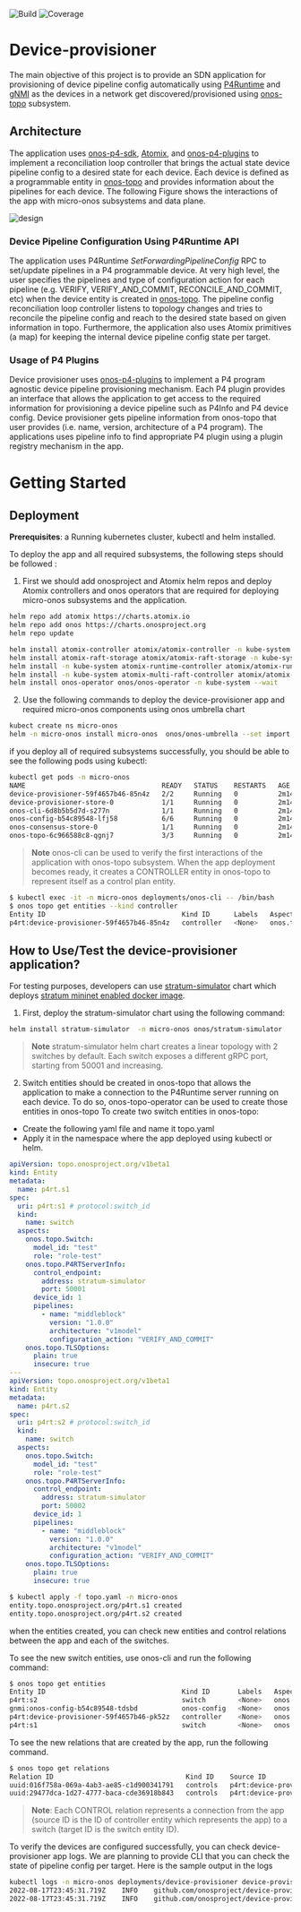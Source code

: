 ![Build](https://github.com/onosproject/device-provisioner/workflows/build/badge.svg)
![Coverage](https://img.shields.io/badge/Coverage-58.9%25-yellow)


<!--
SPDX-FileCopyrightText: 2022 Intel Corporation

SPDX-License-Identifier: Apache-2.0
-->


# Device-provisioner
The main objective of this project is to provide an SDN application for provisioning of 
device pipeline config automatically using [P4Runtime][P4Runtime] and [gNMI][gNMI]  as the devices in a network get discovered/provisioned using 
[onos-topo] subsystem. 


## Architecture
The application uses [onos-p4-sdk][onos-p4-sdk], [Atomix][Atomix], and [onos-p4-plugins][onos-p4-plugins] to 
implement a reconciliation loop controller that
brings the actual state device pipeline config to a desired state for each device. Each device is defined as a programmable entity 
in [onos-topo][onos-topo] and provides information about the pipelines for each device. The following Figure shows the 
interactions of the app with micro-onos subsystems and data plane. 

![design](docs/images/arch.png)


### Device Pipeline Configuration Using P4Runtime API
The application uses P4Runtime *SetForwardingPipelineConfig* RPC to set/update pipelines in a P4 programmable device. At very high level, the user specifies
the pipelines and type of configuration action for each pipeline (e.g.  VERIFY, VERIFY_AND_COMMIT, RECONCILE_AND_COMMIT, etc)
when the device entity is created in [onos-topo][onos-topo]. The pipeline config 
reconciliation loop controller listens to topology changes and tries to reconcile the pipeline config  and reach to the desired state
based on given information in topo.
Furthermore, the application also uses Atomix primitives (a map) for keeping the internal device pipeline config state per target.

### Usage of P4 Plugins 
Device provisioner uses [onos-p4-plugins][onos-p4-plugins] to implement a P4 program agnostic device pipeline 
provisioning mechanism. Each P4 plugin provides an interface that allows the application to get access to the required information for 
provisioning a device pipeline such as P4Info and P4 device config. Device provisioner gets pipeline information from
onos-topo that user provides  (i.e. name, version, architecture of a P4 program). The applications uses pipeline info to
find appropriate P4 plugin using a plugin registry mechanism in the app. 

# Getting Started 
## Deployment 

**Prerequisites**: a Running kubernetes cluster, kubectl and helm installed. 

To deploy the app and all required subsystems, the following steps should be followed :

1) First we should add onosproject and Atomix helm repos and deploy Atomix controllers and onos operators 
that are required for deploying micro-onos subsystems and the application.

```bash
helm repo add atomix https://charts.atomix.io
helm repo add onos https://charts.onosproject.org
helm repo update

helm install atomix-controller atomix/atomix-controller -n kube-system --wait
helm install atomix-raft-storage atomix/atomix-raft-storage -n kube-system  --wait
helm install -n kube-system atomix-runtime-controller atomix/atomix-runtime-controller --wait
helm install -n kube-system atomix-multi-raft-controller atomix/atomix-multi-raft-controller --set node.image.pullPolicy=Always --wait
helm install onos-operator onos/onos-operator -n kube-system --wait 

```

2) Use the following commands to deploy the device-provisioner app and required micro-onos components using onos umbrella chart

```bash
kubect create ns micro-onos
helm -n micro-onos install micro-onos  onos/onos-umbrella --set import.device-provisioner.enabled=true
```

if you deploy all of required subsystems successfully, you should be able to see the following pods using kubectl:

```bash
kubectl get pods -n micro-onos
NAME                                  READY   STATUS    RESTARTS   AGE
device-provisioner-59f4657b46-85n4z   2/2     Running   0          2m14s
device-provisioner-store-0            1/1     Running   0          2m14s
onos-cli-6d8b5b5d7d-s277n             1/1     Running   0          2m14s
onos-config-b54c89548-lfj58           6/6     Running   0          2m14s
onos-consensus-store-0                1/1     Running   0          2m14s
onos-topo-6c966588c8-qgnj7            3/3     Running   0          2m14s
```


> **Note**
> onos-cli can be used to verify the first interactions of the application with onos-topo subsystem.
> When the app deployment becomes ready, it creates a CONTROLLER entity 
> in onos-topo to represent itself as a control plan entity. 



```bash
$ kubectl exec -it -n micro-onos deployments/onos-cli -- /bin/bash
$ onos topo get entities --kind controller
Entity ID                                  Kind ID      Labels   Aspects
p4rt:device-provisioner-59f4657b46-85n4z   controller   <None>   onos.topo.Lease,onos.topo.ControllerInfo
```

## How to Use/Test the device-provisioner application?
For testing purposes, developers can use [stratum-simulator][stratum-simulator] chart which deploys
[stratum mininet enabled docker image][stratum-image]. 

1) First, deploy the stratum-simulator chart using the following command:

```bash
helm install stratum-simulator  -n micro-onos onos/stratum-simulator
```

> **Note**
> stratum-simulator helm chart creates a linear topology with 2 switches by default. Each switch exposes a different gRPC port, 
> starting from 50001 and increasing.

2) Switch entities should be created in onos-topo that allows the application to make a connection to the P4Runtime server
running on each device. To do so, onos-topo-operator can be used to create those entities in onos-topo
To create two switch entities in onos-topo:
 - Create the following yaml file and name it topo.yaml
 - Apply it in the namespace where the app deployed using kubectl or helm.

```yaml
apiVersion: topo.onosproject.org/v1beta1
kind: Entity
metadata:
  name: p4rt.s1
spec:
  uri: p4rt:s1 # protocol:switch_id
  kind:
    name: switch
  aspects:
    onos.topo.Switch:
      model_id: "test"
      role: "role-test"
    onos.topo.P4RTServerInfo:
      control_endpoint:
        address: stratum-simulator
        port: 50001
      device_id: 1
      pipelines:
        - name: "middleblock"
          version: "1.0.0"
          architecture: "v1model"
          configuration_action: "VERIFY_AND_COMMIT"
    onos.topo.TLSOptions:
      plain: true
      insecure: true
---
apiVersion: topo.onosproject.org/v1beta1
kind: Entity
metadata:
  name: p4rt.s2
spec:
  uri: p4rt:s2 # protocol:switch_id
  kind:
    name: switch
  aspects:
    onos.topo.Switch:
      model_id: "test"
      role: "role-test"
    onos.topo.P4RTServerInfo:
      control_endpoint:
        address: stratum-simulator
        port: 50002
      device_id: 1
      pipelines:
        - name: "middleblock"
          version: "1.0.0"
          architecture: "v1model"
          configuration_action: "VERIFY_AND_COMMIT"
    onos.topo.TLSOptions:
      plain: true
      insecure: true

```


```bash
$ kubectl apply -f topo.yaml -n micro-onos
entity.topo.onosproject.org/p4rt.s1 created
entity.topo.onosproject.org/p4rt.s2 created
```

when the entities created, you can check new entities and control relations between the app and each of the switches. 

To see the new switch entities, use onos-cli and run the following command:

```bash
$ onos topo get entities
Entity ID                                  Kind ID       Labels   Aspects
p4rt:s2                                    switch        <None>   onos.topo.P4RTServerInfo,onos.topo.TLSOptions,onos.topo.Switch,onos.topo.P4RTMastershipState,onos.topo.MastershipState
gnmi:onos-config-b54c89548-tdsbd           onos-config   <None>   onos.topo.Lease
p4rt:device-provisioner-59f4657b46-pk52z   controller    <None>   onos.topo.ControllerInfo,onos.topo.Lease
p4rt:s1                                    switch        <None>   onos.topo.TLSOptions,onos.topo.P4RTServerInfo,onos.topo.P4RTMastershipState,onos.topo.Switch
````

To see the new relations that are created by the app, run the following command.
```bash
$ onos topo get relations
Relation ID                                 Kind ID    Source ID                                  Target ID   Labels   Aspects
uuid:016f758a-069a-4ab3-ae85-c1d900341791   controls   p4rt:device-provisioner-59f4657b46-pk52z   p4rt:s1     <None>   <None>
uuid:29477dca-1d27-4777-baca-cde36918b843   controls   p4rt:device-provisioner-59f4657b46-pk52z   p4rt:s2     <None>   <None>
```

> **Note**: 
> Each CONTROL relation represents a connection from 
> the app (source ID is the ID of controller entity which represents the app) 
> to a switch (target ID is the switch entity ID). 

To verify the devices are configured successfully, you can check device-provisioner app logs. We are planning to provide
CLI that you can check the state of pipeline config per target. 
Here is the sample output in the logs

```bash
kubectl logs -n micro-onos deployments/device-provisioner device-provisioner --follow | grep "Device pipelineConfig is completed successfully"
2022-08-17T23:45:31.719Z	INFO	github.com/onosproject/device-provisioner/pkg/controller/pipeline	pipeline/controller.go:289	Device pipelineConfig is completed successfully	{"pipelineConfig ID": "p4rt:s1-middleblock-1.0.0-v1model", "targetID": "p4rt:s1", "Action": "VERIFY_AND_COMMIT"}
2022-08-17T23:45:31.719Z	INFO	github.com/onosproject/device-provisioner/pkg/controller/pipeline	pipeline/controller.go:289	Device pipelineConfig is completed successfully	{"pipelineConfig ID": "p4rt:s2-middleblock-1.0.0-v1model", "targetID": "p4rt:s2", "Action": "VERIFY_AND_COMMIT"}
```


[onos-p4-sdk]: https://github.com/onosproject/onos-p4-sdk
[Atomix]: https://github.com/atomix
[P4Runtime]: https://p4.org/p4-spec/p4runtime/main/P4Runtime-Spec.html
[onos-topo]: https://github.com/onosproject/onos-topo
[onos-p4-plugins]: https://github.com/onosproject/onos-p4-plugins
[helm]: https://helm.sh/
[stratum-simulator]: https://github.com/onosproject/onos-helm-charts/tree/master/stratum-simulator
[stratum-image]: https://hub.docker.com/r/opennetworking/mn-stratum
[gNMI]: https://github.com/openconfig/reference/blob/master/rpc/gnmi/gnmi-specification.md